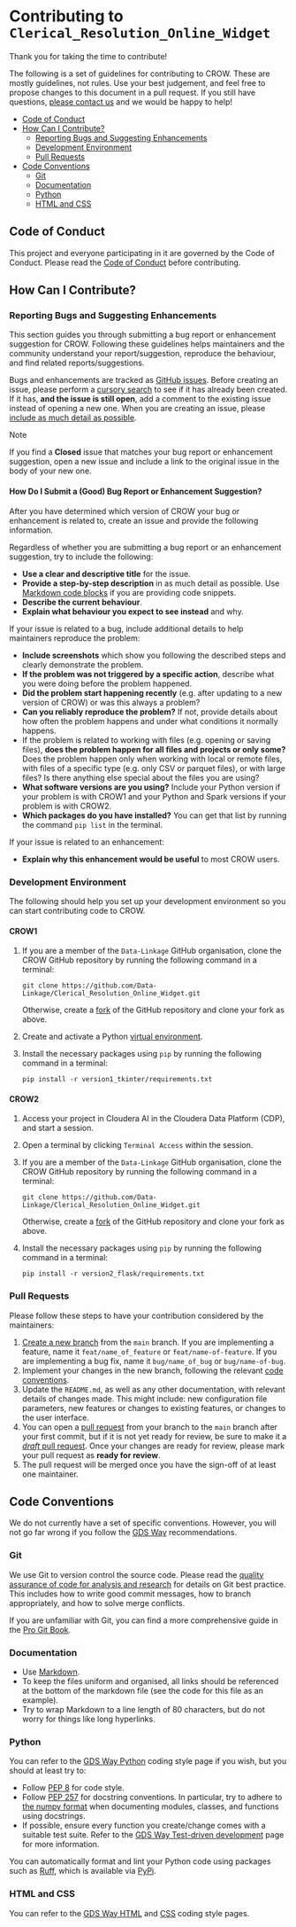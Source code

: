 # Contributing to `Clerical_Resolution_Online_Widget`

Thank you for taking the time to contribute!

The following is a set of guidelines for contributing to CROW. These are mostly
guidelines, not rules. Use your best judgement, and feel free to propose changes
to this document in a pull request. If you still have questions, [please contact
us][email] and we would be happy to help!

- [Code of Conduct](#code-of-conduct)
- [How Can I Contribute?](#how-can-i-contribute)
  - [Reporting Bugs and Suggesting Enhancements](#reporting-bugs-and-suggesting-enhancements)
  - [Development Environment](#development-environment)
  - [Pull Requests](#pull-requests)
- [Code Conventions](#code-conventions)
  - [Git](#git)
  - [Documentation](#documentation)
  - [Python](#python)
  - [HTML and CSS](#html-and-css)

## Code of Conduct

This project and everyone participating in it are governed by the Code of
Conduct. Please read the [Code of Conduct][code-of-conduct] before contributing.

## How Can I Contribute?

### Reporting Bugs and Suggesting Enhancements

This section guides you through submitting a bug report or enhancement
suggestion for CROW. Following these guidelines helps maintainers and the
community understand your report/suggestion, reproduce the behaviour, and find
related reports/suggestions.

Bugs and enhancements are tracked as [GitHub issues][github-docs-issues]. Before
creating an issue, please perform a [cursory search][crow-issues] to see if it
has already been created. If it has, **and the issue is still open**, add a
comment to the existing issue instead of opening a new one. When you are
creating an issue, please [include as much detail as
possible](#how-do-i-submit-a-good-bug-report-or-enhancement-suggestion).

> [!NOTE]
>
> If you find a **Closed** issue that matches your bug report or
> enhancement suggestion, open a new issue and include a link to the original
> issue in the body of your new one.

#### How Do I Submit a (Good) Bug Report or Enhancement Suggestion?

After you have determined which version of CROW your bug or enhancement is
related to, create an issue and provide the following information.

Regardless of whether you are submitting a bug report or an enhancement
suggestion, try to include the following:

- **Use a clear and descriptive title** for the issue.
- **Provide a step-by-step description** in as much detail as possible. Use
  [Markdown code blocks][github-docs-code-blocks] if you are providing code
  snippets.
- **Describe the current behaviour**.
- **Explain what behaviour you expect to see instead** and why.

If your issue is related to a bug, include additional details to help
maintainers reproduce the problem:

- **Include screenshots** which show you following the described steps and
  clearly demonstrate the problem.
- **If the problem was not triggered by a specific action**, describe what you
  were doing before the problem happened.
- **Did the problem start happening recently** (e.g. after updating to a new
  version of CROW) or was this always a problem?
- **Can you reliably reproduce the problem?** If not, provide details about how
  often the problem happens and under what conditions it normally happens.
- If the problem is related to working with files (e.g. opening or saving
  files), **does the problem happen for all files and projects or only some?**
  Does the problem happen only when working with local or remote files, with
  files of a specific type (e.g. only CSV or parquet files), or with large
  files? Is there anything else special about the files you are using?
- **What software versions are you using?** Include your Python version if your
  problem is with CROW1 and your Python and Spark versions if your problem is
  with CROW2.
- **Which packages do you have installed?** You can get that list by running the
  command `pip list` in the terminal.

If your issue is related to an enhancement:

- **Explain why this enhancement would be useful** to most CROW users.

### Development Environment

The following should help you set up your development environment so you can
start contributing code to CROW.

#### CROW1

1. If you are a member of the `Data-Linkage` GitHub organisation, clone the CROW
   GitHub repository by running the following command in a terminal:

   ```shell
   git clone https://github.com/Data-Linkage/Clerical_Resolution_Online_Widget.git
   ```

   Otherwise, create a [fork][github-docs-forks] of the GitHub repository and
   clone your fork as above.

2. Create and activate a Python [virtual environment][virtual-environments].
3. Install the necessary packages using `pip` by running the following command
   in a terminal:

   ```shell
   pip install -r version1_tkinter/requirements.txt
   ```

#### CROW2

1. Access your project in Cloudera AI in the Cloudera Data Platform (CDP), and
   start a session.
2. Open a terminal by clicking `Terminal Access` within the session.
3. If you are a member of the `Data-Linkage` GitHub organisation, clone the CROW
   GitHub repository by running the following command in a terminal:

   ```shell
   git clone https://github.com/Data-Linkage/Clerical_Resolution_Online_Widget.git
   ```

   Otherwise, create a [fork][github-docs-forks] of the GitHub repository and
   clone your fork as above.

4. Install the necessary packages using `pip` by running the following command
   in a terminal:

   ```shell
   pip install -r version2_flask/requirements.txt
   ```

### Pull Requests

Please follow these steps to have your contribution considered by the
maintainers:

1. [Create a new branch][github-docs-create-branch] from the `main` branch. If
   you are implementing a feature, name it `feat/name_of_feature` or
   `feat/name-of-feature`. If you are implementing a bug fix, name it
   `bug/name_of_bug` or `bug/name-of-bug`.
2. Implement your changes in the new branch, following the relevant [code
   conventions](#code-conventions).
3. Update the `README.md`, as well as any other documentation, with relevant
   details of changes made. This might include: new configuration file
   parameters, new features or changes to existing features, or changes to the
   user interface.
4. You can open a [pull request][github-docs-pull-requests] from your branch to
   the `main` branch after your first commit, but if it is not yet ready for
   review, be sure to make it a [_draft_ pull
   request][github-docs-draft-pull-request]. Once your changes are ready for
   review, please mark your pull request as **ready for review**.
5. The pull request will be merged once you have the sign-off of at least one
   maintainer.

## Code Conventions

We do not currently have a set of specific conventions. However, you will not go
far wrong if you follow the [GDS Way][gds-way] recommendations.

### Git

We use Git to version control the source code. Please read the [quality
assurance of code for analysis and research][version-control] for details on Git
best practice. This includes how to write good commit messages, how to branch
appropriately, and how to solve merge conflicts.

If you are unfamiliar with Git, you can find a more comprehensive guide in the
[Pro Git Book][pro-git].

### Documentation

- Use [Markdown][markdown-guide].
- To keep the files uniform and organised, all links should be referenced at the
  bottom of the markdown file (see the code for this file as an example).
- Try to wrap Markdown to a line length of 80 characters, but do not worry for
  things like long hyperlinks.

### Python

You can refer to the [GDS Way Python][gds-way-python-style] coding style page
if you wish, but you should at least try to:

- Follow [PEP 8][pep-0008] for code style.
- Follow [PEP 257][pep-0257] for docstring conventions. In particular, try to
  adhere to [the numpy format][numpydoc-format] when documenting modules,
  classes, and functions using docstrings.
- If possible, ensure every function you create/change comes with a suitable
  test suite. Refer to the [GDS Way Test-driven development][gds-way-tdd] page
  for more information.

You can automatically format and lint your Python code using packages such as
[Ruff][ruff], which is available via [PyPi][ruff-pypi].

### HTML and CSS

You can refer to the [GDS Way HTML][gds-way-html-style] and
[CSS][gds-way-css-style] coding style pages.

[code-of-conduct]: ./CODE_OF_CONDUCT.md
[crow-issues]: https://github.com/Data-Linkage/Clerical_Resolution_Online_Widget/issues?q=is%3Aissue
[email]: mailto:linkage.hub@ons.gov.uk
[gds-way]: https://gds-way.digital.cabinet-office.gov.uk/
[gds-way-css-style]: https://gds-way.digital.cabinet-office.gov.uk/manuals/programming-languages/css.html
[gds-way-html-style]: https://gds-way.digital.cabinet-office.gov.uk/manuals/programming-languages/html.html
[gds-way-python-style]: https://gds-way.digital.cabinet-office.gov.uk/manuals/programming-languages/python/python.html
[gds-way-tdd]: https://gds-way.digital.cabinet-office.gov.uk/standards/test-driven-development.html
[github-docs-issues]: https://docs.github.com/en/issues/tracking-your-work-with-issues/about-issues
[github-docs-create-branch]: https://docs.github.com/en/pull-requests/collaborating-with-pull-requests/proposing-changes-to-your-work-with-pull-requests/creating-and-deleting-branches-within-your-repository
[github-docs-code-blocks]: https://docs.github.com/en/get-started/writing-on-github/working-with-advanced-formatting/creating-and-highlighting-code-blocks
[github-docs-draft-pull-request]: https://docs.github.com/en/pull-requests/collaborating-with-pull-requests/proposing-changes-to-your-work-with-pull-requests/about-pull-requests#draft-pull-requests
[github-docs-forks]: https://docs.github.com/en/pull-requests/collaborating-with-pull-requests/working-with-forks/about-forks
[github-docs-pull-requests]: https://docs.github.com/en/pull-requests/collaborating-with-pull-requests/proposing-changes-to-your-work-with-pull-requests/about-pull-requests
[markdown-guide]: https://www.markdownguide.org/
[numpydoc-format]: https://numpydoc.readthedocs.io/en/latest/format.html
[pep-0008]: https://peps.python.org/pep-0008/
[pep-0257]: https://peps.python.org/pep-0257/
[pro-git]: https://git-scm.com/book/en/v2
[ruff]: https://docs.astral.sh/ruff/
[ruff-pypi]: https://pypi.org/project/ruff/
[version-control]: https://best-practice-and-impact.github.io/qa-of-code-guidance/version_control.html
[virtual-environments]: https://packaging.python.org/en/latest/guides/installing-using-pip-and-virtual-environments/#create-and-use-virtual-environments
